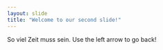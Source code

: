 ```yaml
---
layout: slide
title: "Welcome to our second slide!"
---
```

So viel Zeit muss sein.
Use the left arrow to go back!
